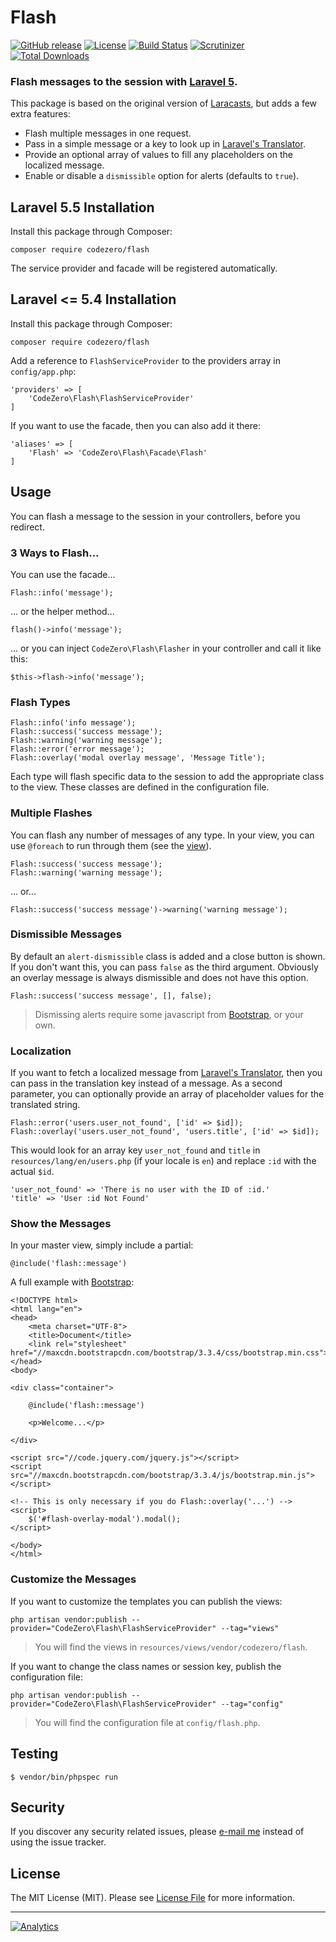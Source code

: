 # Flash

[![GitHub release](https://img.shields.io/github/release/codezero-be/flash.svg)]()
[![License](https://img.shields.io/packagist/l/codezero/flash.svg)]()
[![Build Status](https://img.shields.io/travis/codezero-be/flash.svg?branch=master)](https://travis-ci.org/codezero-be/flash)
[![Scrutinizer](https://img.shields.io/scrutinizer/g/codezero-be/flash.svg)](https://scrutinizer-ci.com/g/codezero-be/flash)
[![Total Downloads](https://img.shields.io/packagist/dt/codezero/flash.svg)](https://packagist.org/packages/codezero/flash)

### Flash messages to the session with [Laravel 5](http://laravel.com/).

This package is based on the original version of [Laracasts](https://github.com/laracasts/flash), but adds a few extra features:

- Flash multiple messages in one request.
- Pass in a simple message or a key to look up in [Laravel's Translator](http://laravel.com/docs/5.0/localization).
- Provide an optional array of values to fill any placeholders on the localized message. 
- Enable or disable a `dismissible` option for alerts (defaults to `true`).

## Laravel 5.5 Installation

Install this package through Composer:

    composer require codezero/flash

The service provider and facade will be registered automatically.

## Laravel <= 5.4 Installation

Install this package through Composer:

    composer require codezero/flash

Add a reference to `FlashServiceProvider` to the providers array in `config/app.php`:

    'providers' => [
        'CodeZero\Flash\FlashServiceProvider'
    ]

If you want to use the facade, then you can also add it there:

    'aliases' => [
        'Flash' => 'CodeZero\Flash\Facade\Flash'
    ]
    
## Usage

You can flash a message to the session in your controllers, before you redirect.

### 3 Ways to Flash...

You can use the facade...

    Flash::info('message');
    
... or the helper method...

    flash()->info('message');
    
... or you can inject `CodeZero\Flash\Flasher` in your controller and call it like this:

    $this->flash->info('message');

### Flash Types

    Flash::info('info message');
    Flash::success('success message');
    Flash::warning('warning message');
    Flash::error('error message');
    Flash::overlay('modal overlay message', 'Message Title');

Each type will flash specific data to the session to add the appropriate class to the view. 
These classes are defined in the configuration file. 

### Multiple Flashes

You can flash any number of messages of any type.
In your view, you can use `@foreach` to run through them (see the [view](https://github.com/codezero-be/flash/blob/master/src/views/message.blade.php)).
    
    Flash::success('success message');
    Flash::warning('warning message');

... or...

    Flash::success('success message')->warning('warning message');

### Dismissible Messages

By default an `alert-dismissible` class is added and a close button is shown. 
If you don't want this, you can pass `false` as the third argument. 
Obviously an overlay message is always dismissible and does not have this option. 

    Flash::success('success message', [], false); 

> Dismissing alerts require some javascript from [Bootstrap](http://getbootstrap.com/getting-started/), or your own.

### Localization

If you want to fetch a localized message from [Laravel's Translator](http://laravel.com/docs/5.0/localization), 
then you can pass in the translation key instead of a message. 
As a second parameter, you can optionally provide an array of placeholder values for the translated string.

    Flash::error('users.user_not_found', ['id' => $id]);
    Flash::overlay('users.user_not_found', 'users.title', ['id' => $id]);
    
This would look for an array key `user_not_found` and `title` in `resources/lang/en/users.php` (if your locale is `en`) 
and replace `:id` with the actual `$id`.

    'user_not_found' => 'There is no user with the ID of :id.'
    'title' => 'User :id Not Found'

### Show the Messages

In your master view, simply include a partial:

    @include('flash::message')
    
A full example with [Bootstrap](http://getbootstrap.com/):

    <!DOCTYPE html>
    <html lang="en">
    <head>
        <meta charset="UTF-8">
        <title>Document</title>
        <link rel="stylesheet" href="//maxcdn.bootstrapcdn.com/bootstrap/3.3.4/css/bootstrap.min.css">
    </head>
    <body>
    
    <div class="container">
    
        @include('flash::message')

        <p>Welcome...</p>
        
    </div>
    
    <script src="//code.jquery.com/jquery.js"></script>
    <script src="//maxcdn.bootstrapcdn.com/bootstrap/3.3.4/js/bootstrap.min.js"></script>
    
    <!-- This is only necessary if you do Flash::overlay('...') -->
    <script>
        $('#flash-overlay-modal').modal();
    </script>
    
    </body>
    </html>
    
### Customize the Messages

If you want to customize the templates you can publish the views:

    php artisan vendor:publish --provider="CodeZero\Flash\FlashServiceProvider" --tag="views"

> You will find the views in `resources/views/vendor/codezero/flash`.

If you want to change the class names or session key, publish the configuration file:

    php artisan vendor:publish --provider="CodeZero\Flash\FlashServiceProvider" --tag="config"

> You will find the configuration file at `config/flash.php`.

## Testing

    $ vendor/bin/phpspec run

## Security

If you discover any security related issues, please [e-mail me](mailto:ivan@codezero.be) instead of using the issue tracker.

## License

The MIT License (MIT). Please see [License File](LICENSE.md) for more information.

---
[![Analytics](https://ga-beacon.appspot.com/UA-58876018-1/codezero-be/flash)](https://github.com/igrigorik/ga-beacon)
